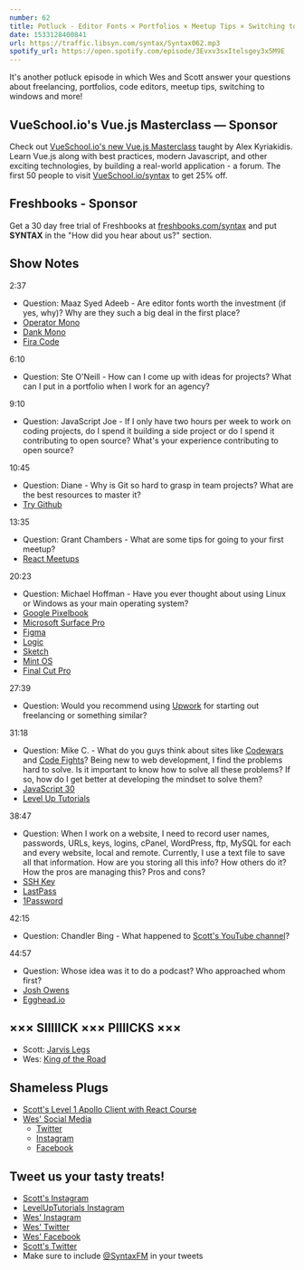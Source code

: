 ```yaml
---
number: 62
title: Potluck - Editor Fonts × Portfolios × Meetup Tips × Switching to Windows × Freelancing Sources
date: 1533128400841
url: https://traffic.libsyn.com/syntax/Syntax062.mp3
spotify_url: https://open.spotify.com/episode/3Evxv3sxItelsgey3x5M9E
---
```


It's another potluck episode in which Wes and Scott answer your questions about freelancing, portfolios, code editors, meetup tips, switching to windows and more!

## VueSchool.io's Vue.js Masterclass — Sponsor

Check out [VueSchool.io's new Vue.js Masterclass](https://vueschool.io/) taught by Alex Kyriakidis. Learn Vue.js along with best practices, modern Javascript, and other exciting technologies, by building a real-world application - a forum. The first 50 people to visit [VueSchool.io/syntax](https://vueschool.io/syntax) to get 25% off.

## Freshbooks - Sponsor

Get a 30 day free trial of Freshbooks at [freshbooks.com/syntax](https://freshbooks.com/syntax) and put **SYNTAX** in the "How did you hear about us?" section.

## Show Notes

2:37

* Question: Maaz Syed Adeeb - Are editor fonts worth the investment (if yes, why)? Why are they such a big deal in the first place?
* [Operator Mono](https://www.typography.com/fonts/operator/styles/)
* [Dank Mono](https://dank.sh/)
* [Fira Code](https://github.com/tonsky/FiraCode)

6:10

* Question: Ste O'Neill - How can I come up with ideas for projects? What can I put in a portfolio when I work for an agency?

9:10

* Question: JavaScript Joe - If I only have two hours per week to work on coding projects, do I spend it building a side project or do I spend it contributing to open source? What's your experience contributing to open source?

10:45

* Question: Diane - Why is Git so hard to grasp in team projects? What are the best resources to master it?
* [Try Github](https://try.github.io/)

13:35

* Question: Grant Chambers - What are some tips for going to your first meetup?
* [React Meetups](https://www.meetup.com/topics/reactjs/?_cookie-check=PJfretbVZR3XexRA)

20:23

* Question: Michael Hoffman - Have you ever thought about using Linux or Windows as your main operating system?
* [Google Pixelbook](https://store.google.com/us/product/google_pixelbook)
* [Microsoft Surface Pro](https://www.microsoft.com/en-us/p/surface-pro/8nkt9wttrbjk/lhl3?activetab=pivot%3aoverviewtab)
* [Figma](https://www.figma.com/)
* [Logic](https://www.apple.com/logic-pro/)
* [Sketch](https://www.sketchapp.com/)
* [Mint OS](https://www.linuxmint.com/)
* [Final Cut Pro](https://www.apple.com/final-cut-pro/)

27:39

* Question: Would you recommend using [Upwork](http://upwork.com) for starting out freelancing or something similar?

31:18

* Question: Mike C. - What do you guys think about sites like [Codewars](https://www.codewars.com/) and [Code Fights](https://codefights.net/#/)? Being new to web development, I find the problems hard to solve. Is it important to know how to solve all these problems? If so, how do I get better at developing the mindset to solve them?
* [JavaScript 30](https://javascript30.com/)
* [Level Up Tutorials](https://www.leveluptutorials.com/)

38:47

- Question: When I work on a website, I need to record user names, passwords, URLs, keys, logins, cPanel, WordPress, ftp, MySQL for each and every website, local and remote.
  Currently, I use a text file to save all that information. How are you storing all this info? How others do it? How the pros are managing this? Pros and cons?
- [SSH Key](https://wiki.archlinux.org/index.php/SSH_keys)
- [LastPass](https://www.lastpass.com/)
- [1Password](https://1password.com/)

42:15

- Question: Chandler Bing - What happened to [Scott's YouTube channel](https://www.youtube.com/channel/UCyU5wkjgQYGRB0hIHMwm2Sg)?

44:57

- Question: Whose idea was it to do a podcast? Who approached whom first?
- [Josh Owens](http://joshowens.me/)
- [Egghead.io](https://egghead.io/)

## ××× SIIIIICK ××× PIIIICKS ×××

* Scott: [Jarvis Legs](https://amzn.to/2ObNeNm)
* Wes: [King of the Road](https://www.viceland.com/en_us/show/king-of-the-road)

## Shameless Plugs

* [Scott's Level 1 Apollo Client with React Course](https://www.leveluptutorials.com/tutorials/level-1-apollo-client-with-react)
* [Wes' Social Media](https://wesbos.com/courses)
  * [Twitter](https://twitter.com/wesbos)
  * [Instagram](https://www.instagram.com/wesbos/)
  * [Facebook](https://www.facebook.com/wesbos.developer)

## Tweet us your tasty treats!

* [Scott's Instagram](https://www.instagram.com/stolinski/)
* [LevelUpTutorials Instagram](https://www.instagram.com/LevelUpTutorials/)
* [Wes' Instagram](https://www.instagram.com/wesbos/)
* [Wes' Twitter](https://twitter.com/wesbos)
* [Wes' Facebook](https://www.facebook.com/wesbos.developer)
* [Scott's Twitter](https://twitter.com/stolinski)
* Make sure to include [@SyntaxFM](https://twitter.com/SyntaxFM) in your tweets
